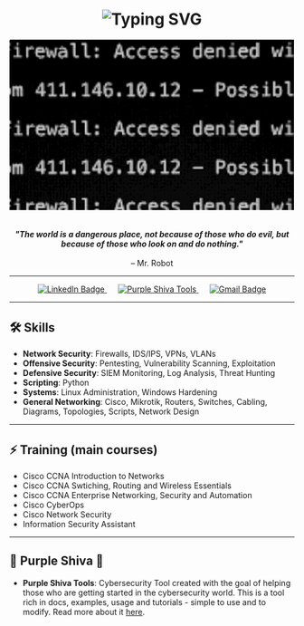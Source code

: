 <h1 align="center">
  <img src="https://readme-typing-svg.herokuapp.com?font=Fira+Code&size=40&pause=1000&color=F70000&center=true&vCenter=true&width=600&lines=HELLO+FRIEND" alt="Typing SVG" />
</h1>

<p align="center">
  <img src="./1.gif" />
  <br><br>
</p>

<p align="center">
  <strong>
    <em>
      "The world is a dangerous place, not because of those who do evil, but because of those who look on and do nothing."
    </em>
  </strong>
  <br><br>
  – Mr. Robot
</p>

---

<p align="center">
  <a href="https://www.linkedin.com/in/gianluca-nunes/" target="_blank">
    <img src="https://img.shields.io/badge/LinkedIn-0077B5?style=for-the-badge&logo=linkedin&logoColor=white" alt="LinkedIn Badge"/>
  </a>
  &nbsp;&nbsp;&nbsp;&nbsp;
  <a href="https://github.com/PurpleShivaTeam/purpleshivatools" target="_blank">
    <img src="https://img.shields.io/badge/Purple%20Shiva%20Tools-800080?style=for-the-badge&logo=hackthebox&logoColor=white" alt="Purple Shiva Tools"/>
  </a>
  &nbsp;&nbsp;&nbsp;&nbsp;
  <a href="mailto:gianluca.nulima@gmail.com" target="_blank">
    <img src="https://img.shields.io/badge/Gmail-D14836?style=for-the-badge&logo=gmail&logoColor=white" alt="Gmail Badge"/>
  </a>
</p>




---

## 🛠️ Skills

- **Network Security**: Firewalls, IDS/IPS, VPNs, VLANs
- **Offensive Security**: Pentesting, Vulnerability Scanning, Exploitation
- **Defensive Security**: SIEM Monitoring, Log Analysis, Threat Hunting
- **Scripting**: Python
- **Systems**: Linux Administration, Windows Hardening
- **General Networking**: Cisco, Mikrotik, Routers, Switches, Cabling, Diagrams, Topologies, Scripts, Network Design

---

## ⚡ Training (main courses)

- Cisco CCNA Introduction to Networks
- Cisco CCNA Swtiching, Routing and Wireless Essentials
- Cisco CCNA Enterprise Networking, Security and Automation
- Cisco CyberOps
- Cisco Network Security
- Information Security Assistant

---

## 🧰 Purple Shiva 🔱

- **Purple Shiva Tools**: Cybersecurity Tool created with the goal of helping those who are getting started in the cybersecurity world. This is a tool rich in docs, examples, usage and tutorials - simple to use and to modify. Read more about it <a href="https://github.com/PurpleShivaTeam/purpleshivatools" target="_blank">here</a>.
